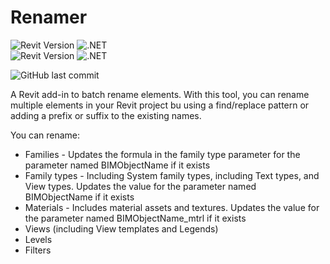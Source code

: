 # Renamer
![Revit Version](https://img.shields.io/badge/Revit%20Version-2022_--_2024-blue.svg) ![.NET](https://img.shields.io/badge/.NET-4.8-blue.svg) <br>
![Revit Version](https://img.shields.io/badge/Revit%20Version-2025_--_2026-blue.svg) ![.NET](https://img.shields.io/badge/.NET-8-blue.svg)

![GitHub last commit](https://img.shields.io/github/last-commit/russgreen/renamer) 

A Revit add-in to batch rename elements. With this tool, you can rename multiple elements in your Revit project bu using a find/replace pattern or adding a prefix or suffix to the existing names.

You can rename:
<ul>
<li>Families - Updates the formula in the family type parameter for the parameter named BIMObjectName if it exists </li>
<li>Family types - Including System family types, including Text types, and View types. Updates the value for the parameter named BIMObjectName if it exists</li>
<li>Materials - Includes material assets and textures. Updates the value for the parameter named BIMObjectName_mtrl if it exists</li>
<li>Views (including View templates and Legends)</li>
<li>Levels</li>
<li>Filters</li>
</ul>



